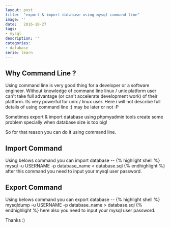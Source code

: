 ```yaml
---
layout: post
title:  "export & import database using mysql command line"
image: ''
date:   2016-10-27
tags:
- mysql
description: ''
categories:
- database
serie: learn
---
```


## Why Command Line ?

Using command line is very good thing for a developer or a software engineer. Without knowledge of command line linux / unix platform user can't take full advantage (or can't accelerate development work) of their platform. Its very powerful for unix / linux user. Here i will not describe full details of using command line ;) may be later or not :P

Sometimes export & import database using phpmyadmin tools create some problem specially when database size is too big!

So for that reason you can do it using command line.

## Import Command

Using belows command you can import database --
{% highlight shell %}
mysql -u USERNAME -p database_name < database.sql
{% endhighlight %}
after this command you need to input your mysql user password.

## Export Command
Using belows command you can export database --
{% highlight shell %}
mysqldump -u USERNAME -p database_name > database.sql
{% endhighlight %}
here also you need to input your mysql user password.

Thanks :)
